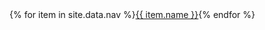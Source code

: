 <nav>{% for item in site.data.nav %}<a href="{{ item.link | relative_url }}" {% if page.url==item.link %}class="bm-active-nav" {% endif %}>{{ item.name }}</a>{% endfor %}</nav>